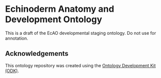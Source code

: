 
# Echinoderm Anatomy and Development Ontology

This is a draft of the EcAO developmental staging ontology. Do not use for annotation.

## Acknowledgements

This ontology repository was created using the [Ontology Development Kit (ODK)](https://github.com/INCATools/ontology-development-kit).